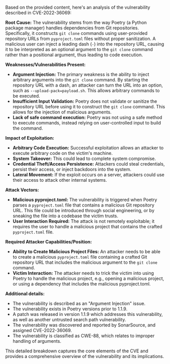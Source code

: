 Based on the provided content, here's an analysis of the vulnerability described in CVE-2022-36069:

**Root Cause:**
The vulnerability stems from the way Poetry (a Python package manager) handles dependencies from Git repositories. Specifically, it constructs `git clone` commands using user-provided repository URLs from `pyproject.toml` files without proper sanitization. A malicious user can inject a leading dash (`-`) into the repository URL, causing it to be interpreted as an optional argument to the `git clone` command rather than a positional argument, thus leading to code execution.

**Weaknesses/Vulnerabilities Present:**

*   **Argument Injection:** The primary weakness is the ability to inject arbitrary arguments into the `git clone` command. By starting the repository URL with a dash, an attacker can turn the URL into an option, such as `--upload-pack=payload.sh`. This allows arbitrary commands to be executed.
*   **Insufficient Input Validation:** Poetry does not validate or sanitize the repository URL before using it to construct the `git clone` command. This allows for the injection of malicious arguments.
*   **Lack of safe command execution:** Poetry was not using a safe method to execute commands, instead relying on user-controlled input to build the command.

**Impact of Exploitation:**

*   **Arbitrary Code Execution:** Successful exploitation allows an attacker to execute arbitrary code on the victim's machine.
*   **System Takeover:** This could lead to complete system compromise.
*   **Credential Theft/Access Persistence:** Attackers could steal credentials, persist their access, or inject backdoors into the system.
*   **Lateral Movement:** If the exploit occurs on a server, attackers could use their access to attack other internal systems.

**Attack Vectors:**

*   **Malicious pyproject.toml:** The vulnerability is triggered when Poetry parses a `pyproject.toml` file that contains a malicious Git repository URL. This file could be introduced through social engineering, or by sneaking the file into a codebase the victim trusts.
*   **User Interaction Required:** The attack is not remotely exploitable; it requires the user to handle a malicious project that contains the crafted `pyproject.toml` file.

**Required Attacker Capabilities/Position:**

*   **Ability to Create Malicious Project Files:** An attacker needs to be able to create a malicious `pyproject.toml` file containing a crafted Git repository URL that includes the malicious argument to the `git clone` command.
*   **Victim Interaction:** The attacker needs to trick the victim into using Poetry to handle the malicious project, e.g., opening a malicious project, or using a dependency that includes the malicious pyproject.toml.

**Additional details:**

* The vulnerability is described as an "Argument Injection" issue.
* The vulnerability exists in Poetry versions prior to 1.1.9.
* A patch was released in version 1.1.9 which addresses this vulnerability, as well as another untrusted search path vulnerability.
* The vulnerability was discovered and reported by SonarSource, and assigned CVE-2022-36069.
* The vulnerability is classified as CWE-88, which relates to improper handling of arguments.

This detailed breakdown captures the core elements of the CVE and provides a comprehensive overview of the vulnerability and its implications.